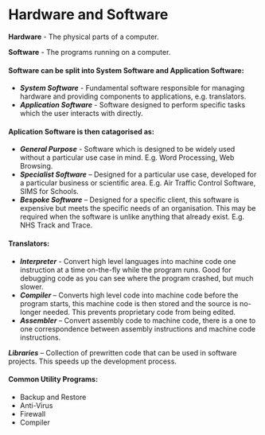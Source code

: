 # Hardware and Software

**Hardware** - The physical parts of a computer.

**Software** - The programs running on a computer.

#### Software can be split into System Software and Application Software:
- ***System Software*** -  Fundamental software responsible for managing hardware and providing components to applications, e.g. translators. 
- ***Application Software*** - Software designed to perform specific tasks which the user interacts with directly.

#### Aplication Software is then catagorised as:
- ***General Purpose*** - Software which is designed to be widely used without a particular use case in mind. E.g. Word Processing, Web Browsing.
- ***Specialist Software*** – Designed for a particular use case, developed for a particular business or scientific area.  E.g. Air Traffic Control Software, SIMS for Schools.
- ***Bespoke Software*** – Designed for a specific client, this software is expensive but meets the specific needs of an organisation. This may be required when the software is unlike anything that already exist. E.g. NHS Track and Trace.

#### Translators:
- ***Interpreter*** - Convert high level languages into machine code one instruction at a time on-the-fly while the program runs.	 Good for debugging code as you can see where the program crashed, but much slower.
- ***Compiler*** – Converts high level code into machine code before the program starts, this machine code is then stored and the source is no-longer needed.  This prevents proprietary code from being edited.
- ***Assembler*** – Convert assembly code to machine code, there is a one to one correspondence between assembly instructions and machine code instructions.

***Libraries*** – Collection of prewritten code that can be used in software projects.  This speeds up the development process.

#### Common Utility Programs:
- Backup and Restore
- Anti-Virus
- Firewall
- Compiler
